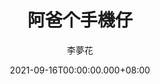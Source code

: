 ---
issue: 446
title: 阿爸个手機仔
author: 李夢花
language: 海陸
date: 2021-09-16T00:00:00.000+08:00
topic: 抒懷
difficulty: 2
wikidata: Q131449254
wikidata_link: https://www.wikidata.org/wiki/Q131449254
---